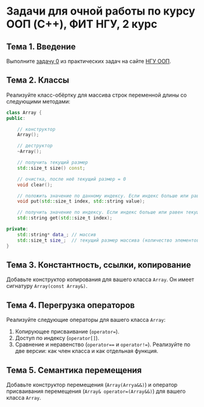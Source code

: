 # Задачи для очной работы по курсу ООП (C++), ФИТ НГУ, 2 курс

## Тема 1. Введение

Выполните [задачу 0](https://docs.google.com/document/d/16jJOQ2EGlAvqq2sUJdwXgaQYUivRX50o-vSxLPpC2ck/edit?tab=t.0) из практических задач на сайте [НГУ ООП](https://sites.google.com/site/nguoop/%D0%BF%D1%80%D0%B0%D0%BA%D1%82%D0%B8%D1%87%D0%B5%D1%81%D0%BA%D0%B8%D0%B5-%D0%B7%D0%B0%D0%B4%D0%B0%D0%BD%D0%B8%D1%8F-%D1%81?authuser=0).

## Тема 2. Классы

Реализуйте класс-обёртку для массива строк переменной длины со следующими методами:

```C++
class Array {
public:

    // конструктор
    Array();

    // деструктор
    ~Array();

    // получить текущий размер
    std::size_t size() const;

    // очистка, после неё текущий размер = 0
    void clear();

    // положить значение по данному индексу. Если индекс больше или равен текущему размеру, увеличить размер
    void put(std::size_t index, std::string value);

    // получить значение по индексу. Если индекс больше или равен текущему размеру, вернуть пустую строку
    std::string get(std::size_t index);

private:
    std::string* data_; // массив
    std::size_t size_;  // текущий размер массива (количество элементов)
}
```

## Тема 3. Константность, ссылки, копирование

Добавьте конструктор копирования для вашего класса `Array`. Он имеет сигнатуру `Array(const Array&)`.

## Тема 4. Перегрузка операторов

Реализуйте следующие операторы для вашего класса `Array`:
1. Копирующее присваивание (`operator=`).
2. Доступ по индексу (`operator[]`).
3. Сравнение и неравенство (`operator==` и `operator!=`). Реализуйте по две версии: как член класса и как отдельная функция.

## Тема 5. Семантика перемещения

Добавьте конструктор перемещения (`Array(Arrya&&)`) и оператор присваивания перемещения (`Array& operator=(Array&&)`) для вашего класса `Array`.
